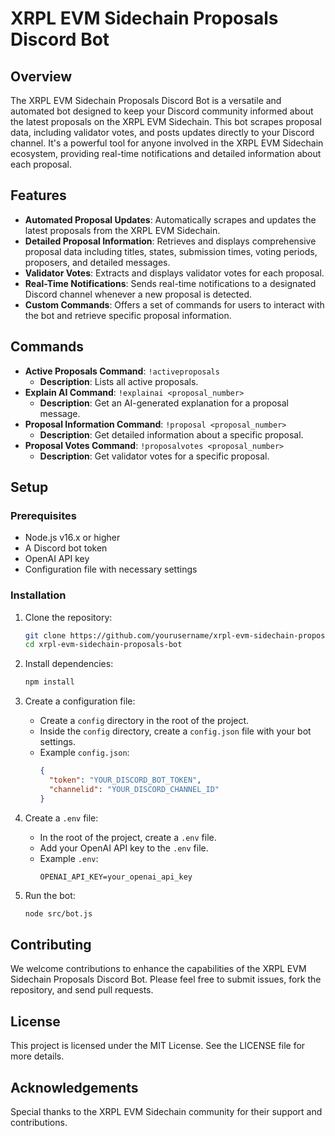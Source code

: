 # XRPL EVM Sidechain Proposals Discord Bot

## Overview
The XRPL EVM Sidechain Proposals Discord Bot is a versatile and automated bot designed to keep your Discord community informed about the latest proposals on the XRPL EVM Sidechain. This bot scrapes proposal data, including validator votes, and posts updates directly to your Discord channel. It's a powerful tool for anyone involved in the XRPL EVM Sidechain ecosystem, providing real-time notifications and detailed information about each proposal.

## Features
- **Automated Proposal Updates**: Automatically scrapes and updates the latest proposals from the XRPL EVM Sidechain.
- **Detailed Proposal Information**: Retrieves and displays comprehensive proposal data including titles, states, submission times, voting periods, proposers, and detailed messages.
- **Validator Votes**: Extracts and displays validator votes for each proposal.
- **Real-Time Notifications**: Sends real-time notifications to a designated Discord channel whenever a new proposal is detected.
- **Custom Commands**: Offers a set of commands for users to interact with the bot and retrieve specific proposal information.

## Commands
- **Active Proposals Command**: `!activeproposals`
  - **Description**: Lists all active proposals.
- **Explain AI Command**: `!explainai <proposal_number>`
  - **Description**: Get an AI-generated explanation for a proposal message.
- **Proposal Information Command**: `!proposal <proposal_number>`
  - **Description**: Get detailed information about a specific proposal.
- **Proposal Votes Command**: `!proposalvotes <proposal_number>`
  - **Description**: Get validator votes for a specific proposal.

## Setup

### Prerequisites
- Node.js v16.x or higher
- A Discord bot token
- OpenAI API key
- Configuration file with necessary settings

### Installation

1. Clone the repository:
    ```bash
    git clone https://github.com/yourusername/xrpl-evm-sidechain-proposals-bot.git
    cd xrpl-evm-sidechain-proposals-bot
    ```

2. Install dependencies:
    ```bash
    npm install
    ```

3. Create a configuration file:
    - Create a `config` directory in the root of the project.
    - Inside the `config` directory, create a `config.json` file with your bot settings.
    - Example `config.json`:
      ```json
      {
        "token": "YOUR_DISCORD_BOT_TOKEN",
        "channelid": "YOUR_DISCORD_CHANNEL_ID"
      }
      ```

4. Create a `.env` file:
    - In the root of the project, create a `.env` file.
    - Add your OpenAI API key to the `.env` file.
    - Example `.env`:
      ```plaintext
      OPENAI_API_KEY=your_openai_api_key
      ```

5. Run the bot:
    ```bash
    node src/bot.js
    ```

## Contributing
We welcome contributions to enhance the capabilities of the XRPL EVM Sidechain Proposals Discord Bot. Please feel free to submit issues, fork the repository, and send pull requests.

## License
This project is licensed under the MIT License. See the LICENSE file for more details.

## Acknowledgements
Special thanks to the XRPL EVM Sidechain community for their support and contributions.


